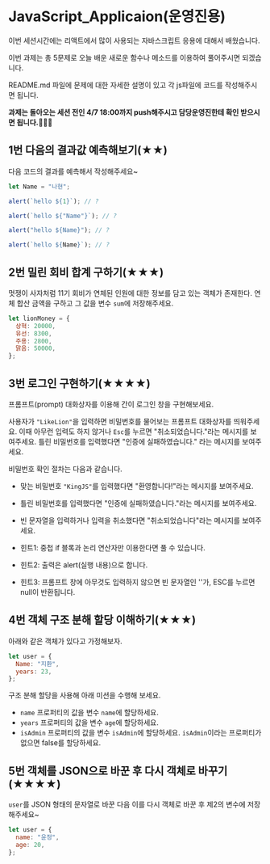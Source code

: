 # JavaScript_Applicaion(운영진용)

이번 세션시간에는 리액트에서 많이 사용되는 자바스크립트 응용에 대해서 배웠습니다.

이번 과제는 총 5문제로 오늘 배운 새로운 함수나 메소드를 이용하여 풀어주시면 되겠습니다.

README.md 파일에 문제에 대한 자세한 설명이 있고 각 js파일에 코드를 작성해주시면 됩니다.

**과제는 돌아오는 세션 전인 4/7 18:00까지 push해주시고 담당운영진한테 확인 받으시면 됩니다.🙆🏻‍♂️**

## 1번 다음의 결과값 예측해보기(★★)

다음 코드의 결과를 예측해서 작성해주세요~

```js
let Name = "나현";

alert(`hello ${1}`); // ?

alert(`hello ${"Name"}`); // ?

alert("hello ${Name}"); // ?

alert(`hello ${Name}`); // ?
```

## 2번 밀린 회비 합계 구하기(★★★)

멋쟁이 사자처럼 11기 회비가 연체된 인원에 대한 정보를 담고 있는 객체가 존재한다. 연체 합산 금액을 구하고 그 값을 변수 `sum`에 저장해주세요.

```js
let lionMoney = {
  상혁: 20000,
  유선: 8300,
  주용: 2800,
  맑음: 50000,
};
```

## 3번 로그인 구현하기(★★★★)

프롬프트(prompt) 대화상자를 이용해 간이 로그인 창을 구현해보세요.

사용자가 `"LikeLion"`을 입력하면 비밀번호를 물어보는 프롬프트 대화상자를 띄워주세요. 이때 아무런 입력도 하지 않거나 `Esc`를 누르면 "취소되었습니다."라는 메시지를 보여주세요. 틀린 비밀번호를 입력했다면 "인증에 실패하였습니다." 라는 메시지를 보여주세요.

비밀번호 확인 절차는 다음과 같습니다.

- 맞는 비밀번호 `"KingJS"`를 입력했다면 "환영합니다!"라는 메시지를 보여주세요.
- 틀린 비밀번호를 입력했다면 "인증에 실패하였습니다."라는 메시지를 보여주세요.
- 빈 문자열을 입력하거나 입력을 취소했다면 "취소되었습니다"라는 메시지를 보여주세요.

- 힌트1: 중첩 if 블록과 논리 연산자만 이용한다면 풀 수 있습니다.
- 힌트2: 출력은 alert(실행 내용)으로 합니다.
- 힌트3: 프롬프트 창에 아무것도 입력하지 않으면 빈 문자열인 ''가, ESC를 누르면 null이 반환됩니다.

## 4번 객체 구조 분해 할당 이해하기(★★★)

아래와 같은 객체가 있다고 가정해보자.

```js
let user = {
  Name: "지환",
  years: 23,
};
```

구조 분해 할당을 사용해 아래 미션을 수행해 보세요.

- `name` 프로퍼티의 값을 변수 `name`에 할당하세요.
- `years` 프로퍼티의 값을 변수 `age`에 할당하세요.
- `isAdmin` 프로퍼티의 값을 변수 `isAdmin`에 할당하세요. `isAdmin`이라는 프로퍼티가 없으면 false를 할당하세요.

## 5번 객체를 JSON으로 바꾼 후 다시 객체로 바꾸기(★★★★)

`user`를 JSON 형태의 문자열로 바꾼 다음 이를 다시 객체로 바꾼 후 제2의 변수에 저장해주세요~

```js
let user = {
  name: "윤정",
  age: 20,
};
```

